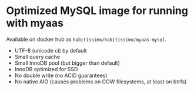 # Optimized MySQL image for running with myaas

Available on docker hub as `habitissimo/habitissimo/myaas-mysql`.

 * UTF-8 (unicode ci) by default
 * Small query cache
 * Small InnoDB pool (but bigger than default)
 * InnoDB optimized for SSD
 * No double write (no ACID guarantees)
 * No native AIO (causes problems on COW filesystems, at least on btrfs)
